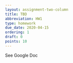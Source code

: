 ```yaml
---
layout: assignment-two-column
title: TBD
abbreviation: HW1
type: homework
due_date: 2020-04-15
ordering: 1
draft: 0
points: 10
---
```


See Google Doc